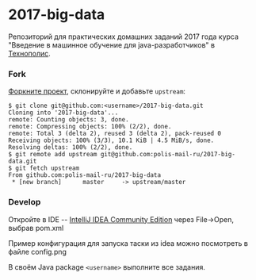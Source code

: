 # 2017-big-data
Репозиторий для практических домашних заданий 2017 года курса "Введение в машинное обучение для java-разработчиков" в [Технополис](https://polis.mail.ru).

### Fork
[Форкните проект](https://help.github.com/articles/fork-a-repo/), склонируйте и добавьте `upstream`:
```
$ git clone git@github.com:<username>/2017-big-data.git
Cloning into '2017-big-data'...
remote: Counting objects: 3, done.
remote: Compressing objects: 100% (2/2), done.
remote: Total 3 (delta 2), reused 3 (delta 2), pack-reused 0
Receiving objects: 100% (3/3), 10.1 KiB | 4.5 MiB/s, done.
Resolving deltas: 100% (2/2), done.
$ git remote add upstream git@github.com:polis-mail-ru/2017-big-data.git
$ git fetch upstream
From github.com:polis-mail-ru/2017-big-data
 * [new branch]      master     -> upstream/master
```

### Develop
Откройте в IDE -- [IntelliJ IDEA Community Edition](https://www.jetbrains.com/idea/) 
через File->Open, выбрав pom.xml

Пример конфигурация для запуска таски из idea можно посмотреть в файле config.png

В своём Java package `<username>` выполните все задания.

